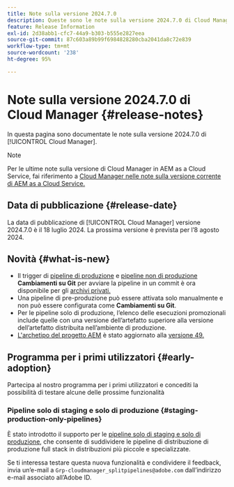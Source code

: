 ```yaml
---
title: Note sulla versione 2024.7.0
description: Queste sono le note sulla versione 2024.7.0 di Cloud Manager.
feature: Release Information
exl-id: 2d38abb1-cfc7-44a9-b303-b555e2827eea
source-git-commit: 87c603a89b99f6984828280cba2041da8c72e839
workflow-type: tm+mt
source-wordcount: '238'
ht-degree: 95%

---
```



# Note sulla versione 2024.7.0 di Cloud Manager {#release-notes}

In questa pagina sono documentate le note sulla versione 2024.7.0 di [!UICONTROL Cloud Manager].

>[!NOTE]
>
>Per le ultime note sulla versione di Cloud Manager in AEM as a Cloud Service, fai riferimento a [Cloud Manager nelle note sulla versione corrente di AEM as a Cloud Service.](https://experienceleague.adobe.com/docs/experience-manager-cloud-service/content/implementing/using-cloud-manager/release-notes-cloud-manager/release-notes-cm-current.html?lang=it)

## Data di pubblicazione {#release-date}

La data di pubblicazione di [!UICONTROL Cloud Manager] versione 2024.7.0 è il 18 luglio 2024. La prossima versione è prevista per l’8 agosto 2024.

## Novità {#what-is-new}

* Il trigger di [pipeline di produzione](/help/using/production-pipelines.md#adding-production-pipeline) e [pipeline non di produzione](/help/using/non-production-pipelines.md#adding-non-production-pipeline) **Cambiamenti su Git** per avviare la pipeline in un commit è ora disponibile per gli [archivi privati.](/help/managing-code/private-repositories.md)
* Una pipeline di pre-produzione può essere attivata solo manualmente e non può essere configurata come **Cambiamenti su Git**.
* Per le pipeline solo di produzione, l’elenco delle esecuzioni promozionali include quelle con una versione dell’artefatto superiore alla versione dell’artefatto distribuita nell’ambiente di produzione.
* [L&#39;archetipo del progetto AEM](https://experienceleague.adobe.com/docs/experience-manager-core-components/using/developing/archetype/overview.html?lang=it) è stato aggiornato alla [versione 49.](https://github.com/adobe/aem-project-archetype/tree/aem-project-archetype-49)


## Programma per i primi utilizzatori {#early-adoption}

Partecipa al nostro programma per i primi utilizzatori e concediti la possibilità di testare alcune delle prossime funzionalità

### Pipeline solo di staging e solo di produzione {#staging-production-only-pipelines}

È stato introdotto il supporto per le [pipeline solo di staging e solo di produzione](/help/using/stage-prod-only.md), che consente di suddividere le pipeline di distribuzione di produzione full stack in distribuzioni più piccole e specializzate.

Se ti interessa testare questa nuova funzionalità e condividere il feedback, invia un’e-mail a `Grp-cloudmanager_splitpipelines@adobe.com` dall’indirizzo e-mail associato all’Adobe ID.
